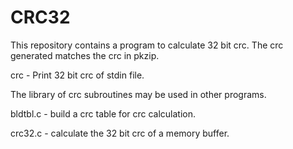 # CRC32

This repository contains a program to calculate 32 bit crc.
The crc generated matches the crc in pkzip.

crc - Print 32 bit crc of stdin file.

The library of crc subroutines may be used in other programs.

bldtbl.c - build a crc table for crc calculation.

crc32.c - calculate the 32 bit crc of a memory buffer.
